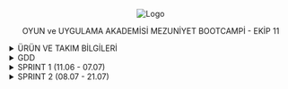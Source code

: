 <p align="center">
  <img src="https://github.com/Berkay97d/OUA_Bootcamp_Group11/assets/94765038/16637ebc-e370-426c-b7bb-5e790c75a110" alt="Logo">
</p>
<p align="center">OYUN ve UYGULAMA AKADEMİSİ MEZUNİYET BOOTCAMPİ - EKİP 11</p>

<details>
  <summary> ÜRÜN VE TAKIM BİLGİLERİ </summary>
  
  ### Takım İsmi: Team 11
  
  ### Takım Rolleri:
  - Damla Yılmaz - **SCRUM MASTER**
  - Berkay Dindar - **PRODUCT OWNER**
  - Berke Parıldar - **DEVELOPER**
  - Bora Sevim - **DEVELOPER**
  - Dilara Çelen - **DEVELOPER**
  ### Ürün İsmi: Project Chess
  
  ### Ürün Açıklaması:
  Tek başına kalmış bir kralın(şah) rakip askerlerden(satranç taşları)
  kaçmaya çalışmasını izlediğimiz, zamanın sürekli geriye alınması ile
  oynadığımız tarafın ve mevcut taşların sayısının sürekli değiştiği bir
  satranç temelli hafıza puzzle oyunu.
  
  ### Oyun Özellikleri
  - 3D
  - Hafıza geliştirici
  - Satranç temelli

   ## Hedef Kitle
  - Beyninin sınırlarını zorlamayı seven oyuncular
  - 7+
  - Puzzle sevenler
  - Mobil ve PC oyuncuları

  ### Product Backlog URL
[ Unity Team 11 Trello Backlog Board](https://trello.com/b/sZwjzSeZ/%C3%A7ali%C5%9Fma-alani)


</details>


<details>
  <summary> GDD </summary>
  
[Projenin GDD'sini pdf formatında indirmek için.](https://github.com/user-attachments/files/16119544/ProjectChess-GDD.pdf)
 
![ProjectChess-GDD (2)-01](https://github.com/Berkay97d/OUA_Bootcamp_Group11/assets/94765038/53672a61-4977-4922-b012-bb0892da0f74)
![ProjectChess-GDD (2)-02](https://github.com/Berkay97d/OUA_Bootcamp_Group11/assets/94765038/15cf063b-b64e-4c63-bec9-e2b3e09ae345)
![ProjectChess-GDD (2)-03](https://github.com/Berkay97d/OUA_Bootcamp_Group11/assets/94765038/67ce44e4-435a-42d1-8be9-c401facc74b0)
![ProjectChess-GDD (2)-04](https://github.com/Berkay97d/OUA_Bootcamp_Group11/assets/94765038/b4757814-39bb-45b7-904f-fb18c79b093b)
![ProjectChess-GDD (2)-05](https://github.com/Berkay97d/OUA_Bootcamp_Group11/assets/94765038/e50e10cc-acac-448a-90dc-cd68be6e83e7)
![ProjectChess-GDD (2)-06](https://github.com/Berkay97d/OUA_Bootcamp_Group11/assets/94765038/3dd2cafd-1591-4780-8e71-747e98e436c5)
![ProjectChess-GDD (2)-07](https://github.com/Berkay97d/OUA_Bootcamp_Group11/assets/94765038/ab62d17d-1cb1-4ff0-9b05-978b493f5042)
![ProjectChess-GDD (2)-08](https://github.com/Berkay97d/OUA_Bootcamp_Group11/assets/94765038/34788777-b7f1-4b02-b206-eedfd36f5f04)
![ProjectChess-GDD (2)-09](https://github.com/Berkay97d/OUA_Bootcamp_Group11/assets/94765038/4dfff17f-a796-4cd5-ba80-512acaf75254)
![ProjectChess-GDD (2)-10](https://github.com/Berkay97d/OUA_Bootcamp_Group11/assets/94765038/78851311-1163-4a92-b26b-f58309255901)

</details>


<details>
  <summary>SPRINT 1 (11.06 - 07.07)</summary>

- Sprint içi puan değerlendirmesi 10 olarak belirlenmiştir.
- **Puan tamamlama mantığı**: Proje boyunca tamamlanması gereken backlog puanı 36'dır. İlk Sprint için bitirilmesi istenilen puan sayısı 10 olarak belirlenmiştir ve hedefe ulaşılmıştır.
- **Daily Scrum**: Discord üzerinden görüşmeler sağlanmıştır.Bilgi akışı sağlamak ve bilgileri düzenli depolamak için çeşitli kanallar açılmıştır.
  
- **Kod Grubu Üyeleri**: Berkay,Berke,Bora,Dilara
- **Tasarım Grubu Üyeleri**: Damla

  <br>
  
<details>
  <summary>TOPLANTI 1 (22.06)</summary>

- Eksiksiz katılım ile toplanıldı.
- Ekip üyelerinin tanışması gerçekleşti.
- Üyelerin tecrübeleri doğrultusunda rol dağılımının yapılması yapıldı.
- Github reposu açıldı
- Bir sonraki toplantı günü belirlendi.
- Toplantıya herkesin 1 adet oyun fikri ile gelmesi kararlaştırıldı.
</details>
<br>
<details>
  <summary>TOPLANTI 2 (29.06)</summary>
  
- Eksiksiz katılım ile toplanıldı.
- Oyun fikirleri tartışıldı
- Berkay Dindar'ın oyun fikri oy birliği ile kabul edildi.
- GDD'nin hazırlanıp herkes tarafından okunması için gerekli tarihler belirlendi.
- Bir Sonraki toplantı tarihi belirlendi.
- Bir sonraki toplantıya herkesin GDD'ye hakim olarak ve oyunla ilgili yeni fikirler ile gelmesi istendi.
- Dilara Çelen bir sonraki toplantıya katılamayabileceğini belirtti.
- 
### OYUN FİKİRLERİ
- Berke Parıldar
Farm oyunu
Npc'ler var 
Ürünleri satabileceğimiz, alabileceğimiz pazar var
ürünler ekiliyor belli bir süre içerisinde ürünler çıkıyor
Görev sistemi var
görevler yapılmadıkça olumsuz etkileri olacak
- Dilara Çelen
Sıra tabanlı dövüş sistemi
Ronin-efendisinin intikamını almaya çalışıyor
- Damla Yılmaz
Deniz temalı part oyunu
içerisinde farklı harita ve mini gameler var 
karakter ve gemi özelleştirmeleri
local 
- Bora Sevim
Hikayeli bir oyun 
Dikdörtgenlerden oluşan haritada ilerleme
her kare içerisinde karakter özelliklerini test eden görevler var
başarı durumuna göre yetenek güçlendirme veya zayıflatma var
oyun sonu boss fight
- Berkay Dindar
Satranç puzzle ( hikayeli)
Hamle sayacı , Süre sayacı
Strateji 
Her iterasyonda da yapılacak hamleler oyuncu tarafından belirlenecek
    
</details>
<br>
<details>
  <summary>TOPLANTI 3 (04.07)</summary>
  

![image](https://github.com/Berkay97d/OUA_Bootcamp_Group11/assets/94765038/0ebb2420-128c-4651-9830-c1ff46a2b3e6)

- Dilara Çelen harici eksiksiz toplandı.
- Projenin 3D olması kararlaştırıldı.
- Oyun mekaniklerinde ufak çaplı değişikliklere gidildi.
- Github çalışma düzeni konuşuldu.
- ikinci Sprint için rol dağılımı yapıldı.
- Proje'nin GDD ve Moodboard'u son halini aldı.
  
![Moodboard](https://github.com/Berkay97d/OUA_Bootcamp_Group11/assets/94765038/d9dc3e6e-fc88-462a-a07a-e4a354bf77e4)

- Proje takibi için trello uygulamasının kullanılmasına karar verildi ve güncel proje durumu ve görevler trelloya aktarıldı
  
![Trello](https://github.com/Berkay97d/OUA_Bootcamp_Group11/assets/94765038/693b4167-75a2-4a4b-9be4-46a30d05a555)

  ### Rol Dağılımı
- Berke Parıldar: Sıra tabanlı oynanış sistemi
- Bora Sevim: Satranç taşlarının hareketi ve ateş etme sistemi
- Berkay Dindar: 3 boyutlu grid sistemi, ara sahneler ve animasyonlar
- Dilara Çelen: UI entegrasyonu
- Damla Yılmaz: 3 boyutlu modellerin oluşturulması
  
</details>
<br>
<details>
  <summary>SPRINT REVIEW</summary>

### Sprint Hedefleri
- Ekibin tanışması ve rol dağılımının yapılması
- Oyun fikirlerinin tartışılması ve oyun fikrinin belirlenmesi
- Game Design Document (GDD) ve Moodboard'un hazırlanması
- Github reposunun açılması ve çalışma düzeninin belirlenmesi
- Proje takibi için Trello kullanımının başlatılması
- Rol dağılımının yapılması

### Tamamlanan İşler
- Bütün sprint hedefleri tamamlandı

### Geri Bildirim ve Tartışmalar
- Oyun Mekanikleri: Oyun mekaniklerinde yapılan ufak çaplı değişiklikler tartışıldı ve onaylandı.
- 3D Proje Kararı: Projenin türüne uygun sanat tasarımının "Cartoony 3D" olacağı yönünde tartışıldı ve fikir birliğine varıldı.
- Trello Kullanımı: Trello'nun proje yönetimi için etkin kullanımı hakkında öneriler alındı.

### Gelecekteki İşler
- Sıra Tabanlı Oynanış Sistemi: Berke Parıldar tarafından geliştirilecek.
- Satranç Taşlarının Hareketi ve Ateş Etme Sistemi: Bora Sevim tarafından geliştirilecek.
- 3 Boyutlu Grid Sistemi, Ara Sahneler ve Animasyonlar: Berkay Dindar tarafından geliştirilecek.
- UI Entegrasyonu: Dilara Çelen tarafından yapılacak.
- 3 Boyutlu Modellerin Oluşturulması: Damla Yılmaz tarafından gerçekleştirilecek.

### Çıkarımlar ve Aksiyonlar
- GDD ve Moodboard'un takım üyeleri tarafından dikkatlice okunması ve oyunla ilgili yeni fikirler getirilmesi.
- Trello'daki görevlerin düzenli olarak güncellenmesi ve takip edilmesi.
- UI entegrasyonu ve 3 boyutlu modellemeler için ihtiyaç duyulan araç ve kaynakların belirlenmesi.

</details>


<br>
<details>
  <summary>SPRINT RETROSPECTIVE</summary>
  
- Trello ve GitHub gibi proje yönetim araçlarının seçimi ve kullanımı, takımın proje takibini kolaylaştırdı.
- Üyelerin tecrübelerine göre yapılan rol dağılımları, işlerin verimli bir şekilde ilerlemesini sağladı.
- Takım üyeleri arasındaki iletişim ve işbirliği çok iyiydi. Toplantılar zamanında ve verimli geçti.
- Acil durumlarda haberleşme için discord yerine whatsapp üzerinden haberleşilmesinin daha uygun olacağına karar verildi.
- Ekip üyelerinin proje üzerinde çalışırken discord ses kanallarında bulunarak beraber çalışanların yardımlaşmasını kolaylaştırma kararı alındı
</details>
  
</details>



<details>
  <summary>SPRINT 2 (08.07 - 21.07)</summary>
  
</details>
